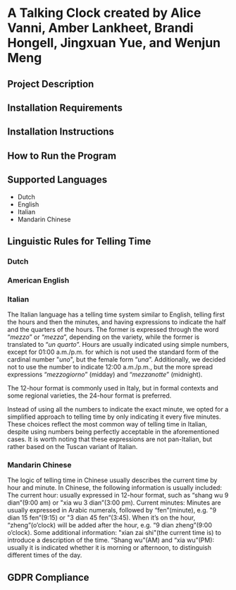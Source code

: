 # A Talking Clock created by Alice Vanni, Amber Lankheet, Brandi Hongell, Jingxuan Yue, and Wenjun Meng

## Project Description

## Installation Requirements

## Installation Instructions

## How to Run the Program

## Supported Languages
- Dutch
- English
- Italian
- Mandarin Chinese

## Linguistic Rules for Telling Time
### Dutch

### American English

### Italian
The Italian language has a telling time system similar to English, telling first the hours and then the minutes, and having expressions to indicate the half and the quarters of the hours. The former is expressed through the word “*mezzo*” or “*mezza*”, depending on the variety, while the former is translated to “*un quarto*”. Hours are usually indicated using simple numbers, except for 01:00 a.m./p.m. for which is not used the standard form of the cardinal number "*uno*", but the female form “*una*”. Additionally, we decided not to use the number to indicate 12:00 a.m./p.m., but the more spread expressions “*mezzogiorno*” (midday) and “*mezzanotte*” (midnight).

The 12-hour format is commonly used in Italy, but in formal contexts and some regional varieties, the 24-hour format is preferred.

Instead of using all the numbers to indicate the exact minute, we opted for a simplified approach to telling time by only indicating it every five minutes.
These choices reflect the most common way of telling time in Italian, despite using numbers being perfectly acceptable in the aforementioned cases. It is worth noting that these expressions are not pan-Italian, but rather based on the Tuscan variant of Italian.

### Mandarin Chinese
The logic of telling time in Chinese usually describes the current time by hour and minute. In Chinese, the following information is usually included:
The current hour: usually expressed in 12-hour format, such as “shang wu 9 dian”(9:00 am) or "xia wu 3 dian”(3:00 pm).
Current minutes: Minutes are usually expressed in Arabic numerals, followed by “fen”(minute), e.g. "9 dian 15 fen”(9:15) or "3 dian 45 fen”(3:45). When it’s on the hour, “zheng”(o’clock) will be added after the hour, e.g. “9 dian zheng”(9:00 o’clock).
Some additional information:  "xian zai shi"(the current time is) to introduce a description of the time. “Shang wu”(AM) and “xia wu”(PM): usually it is indicated whether it is morning or afternoon, to distinguish different times of the day.

## GDPR Compliance
